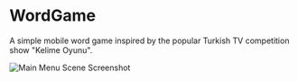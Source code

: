 # WordGame

A simple mobile word game inspired by the popular Turkish TV competition show "Kelime Oyunu".

![Main Menu Scene Screenshot](/Screenshots/MainMenuScene.png?raw=true "Main Menu Scene")
